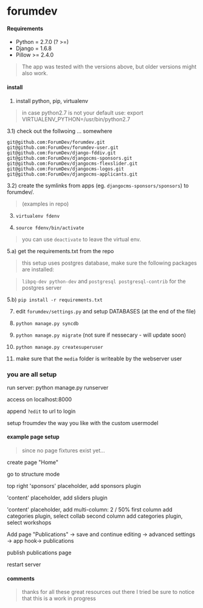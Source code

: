 # forumdev


#### Requirements


* Python = 2.7.0 (? >=)
* Django = 1.6.8 
* Pillow >= 2.4.0

> The app was tested with the versions above, but older versions might also work.

#### install


1) install python, pip, virtualenv
 
> in case python2.7 is not your default use:
> export VIRTUALENV_PYTHON=/usr/bin/python2.7

3.1) check out the follwoing ... somewhere
```
git@github.com:ForumDev/forumdev.git
git@github.com:ForumDev/forumdev-user.git
git@github.com:ForumDev/django-fddiv.git
git@github.com:ForumDev/djangocms-sponsors.git
git@github.com:ForumDev/djangocms-flexslider.git
git@github.com:ForumDev/djangocms-logos.git
git@github.com:ForumDev/djangocms-applicants.git
```
3.2) create the symlinks from apps (eg. `djangocms-sponsors/sponsors`)  to forumdev/. 
> (examples in repo)

3) `virtualenv fdenv`
 
4) `source fdenv/bin/activate`

> you can use `deactivate` to leave the virtual env.

5.a) get the requirements.txt from the repo

> this setup uses postgres database, make sure the following packages are installed: 

> `libpq-dev python-dev` and `postgresql postgresql-contrib` for the postgres server

5.b) `pip install -r requirements.txt`

7) edit `forumdev/settings.py` and setup  DATABASES (at the end of the file)

8) `python manage.py syncdb`

9) `python manage.py migrate` (not sure if nessecary - will update soon)

10) `python manage.py createsuperuser`

11) make sure that the `media` folder is writeable by the webserver user


### you are all setup 

run server:
python manage.py runserver

access on localhost:8000

append `?edit` to url to login

setup froumdev the way you like with the custom usermodel

#### example page setup

> since no page fixtures exist yet...

create page "Home"

go to structure mode

top right 'sponsors' placeholder, add sponsors plugin

'content' placeholder, add sliders plugin

'content' placeholder, add multi-column: 2 / 50%
first column add categories plugin, select collab
second column add categories plugin, select workshops

Add page "Publications" -> save and continue editing -> advanced settings -> app hook-> publications

publish publications page

restart server


#### comments

>thanks for all these great resources out there I tried
>be sure to notice that this is a work in progress


